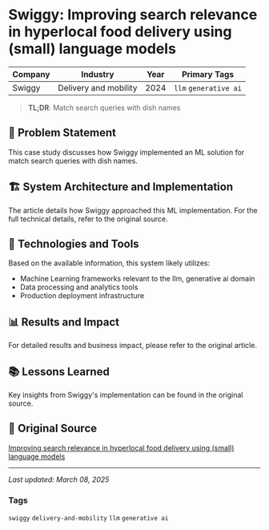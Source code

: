 # Swiggy: Improving search relevance in hyperlocal food delivery using (small) language models

| Company | Industry | Year | Primary Tags | 
|---------|----------|------|--------------|
| Swiggy | Delivery and mobility | 2024 | `llm` `generative ai` |

> **TL;DR**: Match search queries with dish names

## 📝 Problem Statement

This case study discusses how Swiggy implemented an ML solution for match search queries with dish names.

## 🏗️ System Architecture and Implementation

The article details how Swiggy approached this ML implementation. For the full technical details, refer to the original source.

## 🔧 Technologies and Tools

Based on the available information, this system likely utilizes:

- Machine Learning frameworks relevant to the llm, generative ai domain
- Data processing and analytics tools
- Production deployment infrastructure

## 📊 Results and Impact

For detailed results and business impact, please refer to the original article.

## 📚 Lessons Learned

Key insights from Swiggy's implementation can be found in the original source.

## 🔗 Original Source

[Improving search relevance in hyperlocal food delivery using (small) language models](https://bytes.swiggy.com/improving-search-relevance-in-hyperlocal-food-delivery-using-small-language-models-ecda2acc24e6)

---

*Last updated: March 08, 2025*

### Tags

`swiggy` `delivery-and-mobility` `llm` `generative ai`
